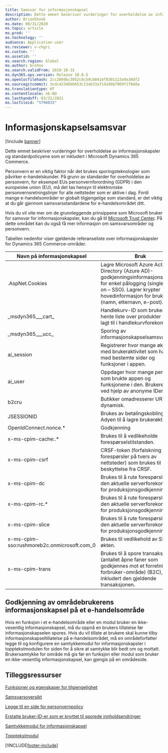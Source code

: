 ```yaml
---
title: Samsvar for informasjonskapsel
description: Dette emnet beskriver vurderinger for overholdelse av informasjonskapsler og standardpolicyene som er inkludert i Microsoft Dynamics 365 Commerce.
author: BrianShook
ms.date: 08/31/2020
ms.topic: article
ms.prod: ''
ms.technology: ''
audience: Application user
ms.reviewer: v-chgri
ms.custom: ''
ms.assetid: ''
ms.search.region: Global
ms.author: brshoo
ms.search.validFrom: 2019-10-31
ms.dyn365.ops.version: Release 10.0.5
ms.openlocfilehash: 2cc2089bc3052c0c59cb0414f8301123a9a30df2
ms.sourcegitcommit: 3cdc42346bb653c13ab33a7142dbb7969f1f6dda
ms.translationtype: HT
ms.contentlocale: nb-NO
ms.lasthandoff: 03/31/2021
ms.locfileid: "5796033"
---
```

# <a name="cookie-compliance"></a>Informasjonskapselsamsvar

[!include [banner](includes/banner.md)]

Dette emnet beskriver vurderinger for overholdelse av informasjonskapsler og standardpolicyene som er inkludert i Microsoft Dynamics 365 Commerce.

Personvern er en viktig faktor når det brukes sporingsteknologier som påvirker e-handelskunder. På grunn av standarder for overholdelse av personvern, for eksempel EUs personvernforordning (GDPR) i den europeiske union (EU), må det tas hensyn til elektroniske personvernsretningslinjer for alle nettsteder som er aktive i dag. Fordi mange e-handelsområder er globalt tilgjengelige som standard, er det viktig at du går gjennom samsvarsstandardene for e-handelsområdet ditt.

Hvis du vil vite mer om de grunnleggende prinsippene som Microsoft bruker for samsvar for informasjonskapsler, kan du gå til [Microsoft Trust Center](https://www.microsoft.com/trust-center). På dette området kan du også få mer informasjon om samsvarsområder og personvern.

Tabellen nedenfor viser gjeldende referanseliste over informasjonskapsler for Dynamics 365 Commerce-områder.

| Navn på informasjonskapsel                               | Bruk                                                        |
| ------------------------------------------- | ------------------------------------------------------------ |
| .AspNet.Cookies                             | Lagre Microsoft Azure Active Directory (Azure AD)-godkjenningsinformasjonskapsler for enkel pålogging (single sign-on – SSO). Lagrer krypter hovedinformasjon for brukeren (namn, etternavn, e-post). |
| &#95;msdyn365___cart&#95;                           | Handlekurv-ID som brukes til å hente liste over produkter som er lagt til i handlekurvforekomst. |
| &#95;msdyn365___ucc&#95;                            | Sporing av informasjonskapselsamsvar.                          |
| ai_session                                  | Registrerer hvor mange økter med brukeraktivitet som har tatt med bestemte sider og funksjoner i appen. |
| ai_user                                     | Oppdager hvor mange personer som brukte appen og funksjonene i den. Brukere telles ved hjelp av anonyme IDer. |
| b2cru                                       | Butikker omadresserer URL dynamisk.                              |
| JSESSIONID                                  | Brukes av betalingskoblingen Adyen til å lagre brukerøkt.       |
| OpenIdConnect.nonce.&#42;                       | Godkjenning                                               |
| x-ms-cpim-cache:.&#42;                          | Brukes til å vedlikeholde forespørselstilstanden.                      |
| x-ms-cpim-csrf                              | CRSF-token (forfalskning av forespørsler på tvers av nettsteder) som brukes til beskyttelse fra CRSF.     |
| x-ms-cpim-dc                                | Brukes til å rute forespørsler til den aktuelle serverforekomsten for produksjonsgodkjenning. |
| x-ms-cpim-rc.&#42;                              | Brukes til å rute forespørsler til den aktuelle serverforekomsten for produksjonsgodkjenning. |
| x-ms-cpim-slice                             | Brukes til å rute forespørsler til den aktuelle serverforekomsten for produksjonsgodkjenning. |
| x-ms-cpim-sso:rushmoreb2c.onmicrosoft.com_0 | Brukes til vedlikehold av SSO-økten.                        |
| x-ms-cpim-trans                             | Brukes til å spore transaksjoner (antallet åpne faner som godkjennes mot et forretning-til-forbruker-område) (B2C), inkludert den gjeldende transaksjonen. |

## <a name="site-user-cookie-consent-on-an-e-commerce-site"></a>Godkjenning av områdebrukerens informasjonskapsel på et e-handelsområde 

Hvis en funksjon i et e-handelsområde eller en modul bruker en ikke-vesentlig informasjonskapsel, må du oppnå en brukers tillatelse før informasjonskapselen spores. Hvis du vil tillate at brukere skal kunne tilby informasjonskapseltillatelse på e-handelsområdet, må en områdeforfatter legge til og konfigurere en samtykkemodul for informasjonskapsler i topptekstmodulen for siden for å sikre at samtykke blir bedt om og mottatt. Brukersamtykke for område må gis før en funksjon eller modul som bruker en ikke-vesentlig informasjonskapsel, kan gjengis på en områdeside.

## <a name="additional-resources"></a>Tilleggsressurser

[Funksjoner og egenskaper for tilgjengelighet](accessibility.md)

[Samsvarsoversikt](compliance-overview.md)

[Legge til en side for personvernpolicy](add-privacy-page.md)

[Erstatte bruker-ID-er som er knyttet til sporede innholdsendringer](replace-IDs-tracked-changes.md)

[Samtykkemodul for informasjonskapsel](cookie-consent-module.md) 
 
[Topptekstmodul](author-header-module.md)


[!INCLUDE[footer-include](../includes/footer-banner.md)]
